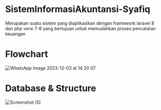 # SistemInformasiAkuntansi-Syafiq
Merupakan suatu sistem yang diaplikasikan dengan framework laravel 8 dan php versi 7-8 yang bertujuan untuk memudahkan proses pencatatan keuangan
# Flowchart
![WhatsApp Image 2023-12-03 at 14 20 07](https://github.com/syafiqanugrah/SIstem-Informasi-Akuntansi-Syafiq/assets/152132797/91fdb555-33c2-4f61-a5e9-0206c7614ddd)
# Database & Structure
![Screenshot (5)](https://github.com/syafiqanugrah/SIstem-Informasi-Akuntansi-Syafiq/assets/152132797/592cf07e-fa7c-4e9b-b774-7ebb99901d87)

